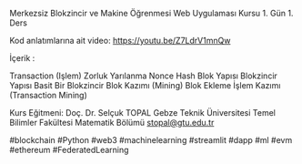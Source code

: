 Merkezsiz Blokzincir ve Makine Öğrenmesi Web Uygulaması Kursu 1. Gün 1. Ders

Kod anlatımlarına ait video: https://youtu.be/Z7LdrV1mnQw

İçerik :

Transaction (Işlem) 
Zorluk 
Yarılanma 
Nonce
Hash 
Blok Yapısı
Blokzincir Yapısı 
Basit Bir Blokzincir 
Blok Kazımı (Mining) 
Blok Ekleme
İşlem Kazımı (Transaction Mining) 

Kurs Eğitmeni: Doç. Dr. Selçuk TOPAL Gebze Teknik Üniversitesi Temel Bilimler Fakültesi Matematik Bölümü stopal@gtu.edu.tr

#blockchain #Python #web3 #machinelearning #streamlit #dapp #ml #evm #ethereum #FederatedLearning
